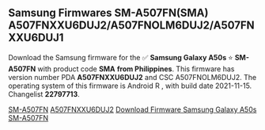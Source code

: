 <h2>Samsung Firmwares SM-A507FN(SMA) A507FNXXU6DUJ2/A507FNOLM6DUJ2/A507FNXXU6DUJ1</h2>
Download the Samsung firmware for the ✅ <strong>Samsung Galaxy A50s </strong> ⭐ <strong>SM-A507FN</strong> with product code <strong>SMA</strong> <strong> from Philippines</strong>. This firmware has version number PDA <strong>A507FNXXU6DUJ2</strong> and CSC A507FNOLM6DUJ2. The operating system of this firmware is Android R , with build date 2021-11-15. Changelist <strong>22797713</strong>.


[SM-A507FN](https://samfirm.shop/samsung/model/SM-A507FN)
[A507FNXXU6DUJ2](https://samfirm.shop/samsung/pda/A507FNXXU6DUJ2)
[Download Firmware Samsung Galaxy A50s SM-A507FN](https://samfirm.shop/samsung/firmware/475659)
